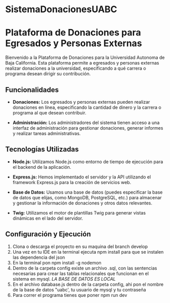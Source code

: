 # SistemaDonacionesUABC
# Plataforma de Donaciones para Egresados y Personas Externas

Bienvenido a la Plataforma de Donaciones para la Universidad Autonoma de Baja California. Esta plataforma permite a egresados y personas externas realizar donaciones a la universidad, especificando a qué carrera o programa desean dirigir su contribución.

## Funcionalidades

- **Donaciones:** Los egresados y personas externas pueden realizar donaciones en línea, especificando la cantidad de dinero y la carrera o programa al que desean contribuir.

- **Administración:** Los administradores del sistema tienen acceso a una interfaz de administración para gestionar donaciones, generar informes y realizar tareas administrativas.

## Tecnologías Utilizadas

- **Node.js:** Utilizamos Node.js como entorno de tiempo de ejecución para el backend de la aplicación.

- **Express.js:** Hemos implementado el servidor y la API utilizando el framework Express.js para la creación de servicios web.

- **Base de Datos:** Usamos una base de datos (puedes especificar la base de datos que elijas, como MongoDB, PostgreSQL, etc.) para almacenar y gestionar la información de donaciones y otros datos relevantes.
  
- **Twig:** Utilizamos el motor de plantillas Twig para generar vistas dinámicas en el lado del servidor.

## Configuración y Ejecución

1. Clona o descarga el proyecto en su maquina del branch develop
2. Una vez en tu IDE en la terminal ejecuta npm install para que se instalen las dependencia del json
3. En la terminal pon npm install -g nodemon
4. Dentro de la carpeta config existe un archivo .sql, con las sentencias necesarias para crear las tablas relacionales que funcionan en el sistema en mysql. *LA BASE DE DATOS ES LOCAL*
5. En el archivo database.js dentro de la carpeta config, ahi pon el nombre de la base de datos "uabc', tu usuario de mysql y tu contraseña
6. Para correr el programa tienes que poner npm run dev
   

